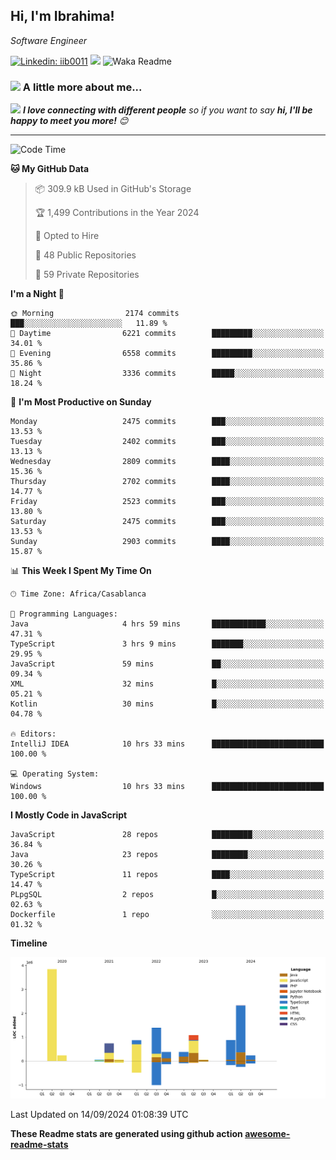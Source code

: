 <h2>Hi, I'm Ibrahima! </h2>
<p><em>Software Engineer 
</em></p>


[![Linkedin: iib0011](https://img.shields.io/badge/-iib0011-blue?style=flat-square&logo=Linkedin&logoColor=white&link=https://www.linkedin.com/in/iib0011/)](https://www.linkedin.com/in/iib0011/)
![](https://visitor-badge.glitch.me/badge?page_id=iib0011)
![Waka Readme](https://github.com/iib0011/iib0011/workflows/Waka%20Readme/badge.svg)


### <img src="https://media.giphy.com/media/VgCDAzcKvsR6OM0uWg/giphy.gif" width="50"> A little more about me...  


<img src="https://media.giphy.com/media/LnQjpWaON8nhr21vNW/giphy.gif" width="60"> <em><b>I love connecting with different people</b> so if you want to say <b>hi, I'll be happy to meet you more!</b> 😊</em>

---
<!--START_SECTION:waka-->
![Code Time](http://img.shields.io/badge/Code%20Time-3%2C756%20hrs%2011%20mins-blue)

**🐱 My GitHub Data** 

> 📦 309.9 kB Used in GitHub's Storage 
 > 
> 🏆 1,499 Contributions in the Year 2024
 > 
> 💼 Opted to Hire
 > 
> 📜 48 Public Repositories 
 > 
> 🔑 59 Private Repositories 
 > 
**I'm a Night 🦉** 

```text
🌞 Morning                2174 commits        ███░░░░░░░░░░░░░░░░░░░░░░   11.89 % 
🌆 Daytime                6221 commits        █████████░░░░░░░░░░░░░░░░   34.01 % 
🌃 Evening                6558 commits        █████████░░░░░░░░░░░░░░░░   35.86 % 
🌙 Night                  3336 commits        █████░░░░░░░░░░░░░░░░░░░░   18.24 % 
```
📅 **I'm Most Productive on Sunday** 

```text
Monday                   2475 commits        ███░░░░░░░░░░░░░░░░░░░░░░   13.53 % 
Tuesday                  2402 commits        ███░░░░░░░░░░░░░░░░░░░░░░   13.13 % 
Wednesday                2809 commits        ████░░░░░░░░░░░░░░░░░░░░░   15.36 % 
Thursday                 2702 commits        ████░░░░░░░░░░░░░░░░░░░░░   14.77 % 
Friday                   2523 commits        ███░░░░░░░░░░░░░░░░░░░░░░   13.80 % 
Saturday                 2475 commits        ███░░░░░░░░░░░░░░░░░░░░░░   13.53 % 
Sunday                   2903 commits        ████░░░░░░░░░░░░░░░░░░░░░   15.87 % 
```


📊 **This Week I Spent My Time On** 

```text
🕑︎ Time Zone: Africa/Casablanca

💬 Programming Languages: 
Java                     4 hrs 59 mins       ████████████░░░░░░░░░░░░░   47.31 % 
TypeScript               3 hrs 9 mins        ███████░░░░░░░░░░░░░░░░░░   29.95 % 
JavaScript               59 mins             ██░░░░░░░░░░░░░░░░░░░░░░░   09.34 % 
XML                      32 mins             █░░░░░░░░░░░░░░░░░░░░░░░░   05.21 % 
Kotlin                   30 mins             █░░░░░░░░░░░░░░░░░░░░░░░░   04.78 % 

🔥 Editors: 
IntelliJ IDEA            10 hrs 33 mins      █████████████████████████   100.00 % 

💻 Operating System: 
Windows                  10 hrs 33 mins      █████████████████████████   100.00 % 
```

**I Mostly Code in JavaScript** 

```text
JavaScript               28 repos            █████████░░░░░░░░░░░░░░░░   36.84 % 
Java                     23 repos            ████████░░░░░░░░░░░░░░░░░   30.26 % 
TypeScript               11 repos            ████░░░░░░░░░░░░░░░░░░░░░   14.47 % 
PLpgSQL                  2 repos             █░░░░░░░░░░░░░░░░░░░░░░░░   02.63 % 
Dockerfile               1 repo              ░░░░░░░░░░░░░░░░░░░░░░░░░   01.32 % 
```



**Timeline**

![Lines of Code chart](https://raw.githubusercontent.com/iib0011/iib0011/master/assets/bar_graph.png)


 Last Updated on 14/09/2024 01:08:39 UTC
<!--END_SECTION:waka-->

**These Readme stats are generated using github action [awesome-readme-stats](https://github.com/iib0011/waka-readme-stats)**

